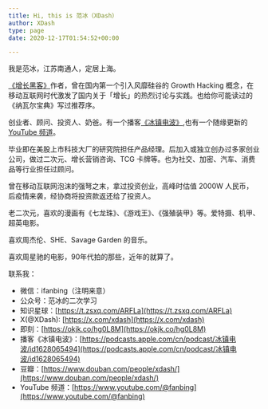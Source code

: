 ```yaml
---
title: Hi, this is 范冰（XDash）
author: XDash
type: page
date: 2020-12-17T01:54:52+00:00

---
```

我是范冰，江苏南通人，定居上海。

[《增长黑客》](https://book.douban.com/subject/26541801/)作者，曾在国内第一个引入风靡硅谷的 Growth Hacking 概念，在移动互联网时代激发了国内关于「增长」的热烈讨论与实践。也给你可能读过的《纳瓦尔宝典》写过推荐序。

创业者、顾问、投资人、奶爸。有一个播客[《冰镇电波》](https://podcasts.apple.com/cn/podcast/冰镇电波/id1628065494),也有一个随缘更新的 [YouTube 频道](https://www.youtube.com/@fanbing)。

毕业即在美股上市科技大厂的研究院担任产品经理。后加入或独立创办过多家创业公司，做过二次元、增长营销咨询、TCG 卡牌等。也为社交、加密、汽车、消费品等行业担任过顾问。

曾在移动互联网泡沫的强弩之末，拿过投资创业，高峰时估值 2000W 人民币，后疫情来袭，经协商将投资款返还给了投资人。

老二次元，喜欢的漫画有《七龙珠》、《游戏王》、《强殖装甲》等。爱特摄、机甲、超英电影。

喜欢周杰伦、SHE、Savage Garden 的音乐。

喜欢周星驰的电影，90年代拍的那些，近年的就算了。

联系我：
- 微信：ifanbing（注明来意）
- 公众号：范冰的二次学习
- 知识星球：[https://t.zsxq.com/ARFLa](https://t.zsxq.com/ARFLa)
- X(@XDash): [https://x.com/xdash](https://x.com/xdash)
- 即刻：[https://okjk.co/hg0L8M](https://okjk.co/hg0L8M)
- 播客《冰镇电波》：[https://podcasts.apple.com/cn/podcast/冰镇电波/id1628065494](https://podcasts.apple.com/cn/podcast/冰镇电波/id1628065494)
- 豆瓣：[https://www.douban.com/people/xdash/](https://www.douban.com/people/xdash/)
- YouTube 频道：[https://www.youtube.com/@fanbing](https://www.youtube.com/@fanbing)
